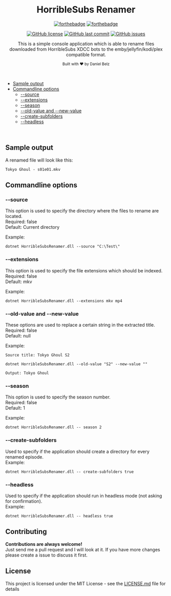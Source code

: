﻿﻿<h1 align="center">HorribleSubs Renamer</h1>
<div align="center">

[![forthebadge](https://forthebadge.com/images/badges/made-with-c-sharp.svg)](https://forthebadge.com)
[![forthebadge](https://forthebadge.com/images/badges/built-with-grammas-recipe.svg)](https://forthebadge.com)

[![GitHub license](https://img.shields.io/github/license/dbelz/HorribleSubs-Renamer.svg?longCache=true&style=flat-square)](https://github.com/dbelz/HorribleSubs-Renamer/blob/master/LICENSE.md)
[![GitHub last commit](https://img.shields.io/github/last-commit/dbelz/HorribleSubs-Renamer.svg?longCache=true&style=flat-square)](https://github.com/dbelz/HorribleSubs-Renamer)
[![GitHub issues](https://img.shields.io/github/issues/dbelz/HorribleSubs-Renamer.svg?longCache=true&style=flat-square)](https://github.com/dbelz/HorribleSubs-Renamer/issues)

This is a simple console application which is able to rename files downloaded from HorribleSubs XDCC bots to the emby/jellyfin/kodi/plex compatible format.

<sub>Built with ❤︎ by Daniel Belz</sub>
</div><br>

* [Sample output](#sample-output)
* [Commandline options](#commandline-options)
    * [--source](#--source)
	* [--extensions](#--extensions)
	* [--season](#--season)
	* [--old-value and --new-value](#--old-value-and---new-value)
	* [--create-subfolders](#create-subfolders)
    * [--headless](#--headless)

<br>

## Sample output
A renamed file will look like this:
```
Tokyo Ghoul - s01e01.mkv
```

## Commandline options

### --source
This option is used to specify the directory where the files to rename are located.  
Required: false  
Default: Current directory  

Example:  
```
dotnet HorribleSubsRenamer.dll --source "C:\Test\"
```

### --extensions
This option is used to specify the file extensions which should be indexed.  
Required: false  
Default: mkv  

Example:  
```
dotnet HorribleSubsRenamer.dll --extensions mkv mp4
```

### --old-value and --new-value
These options are used to replace a certain string in the extracted title.  
Required: false  
Default: null  

Example:  
```
Source title: Tokyo Ghoul S2

dotnet HorribleSubsRenamer.dll --old-value "S2" --new-value ""

Output: Tokyo Ghoul
```

### --season
This option is used to specify the season number.  
Required: false  
Default: 1  

Example:  
```
dotnet HorribleSubsRenamer.dll -- season 2
```

### --create-subfolders
Used to specify if the application should create a directory for every renamed episode.  
Example:  
```
dotnet HorribleSubsRenamer.dll -- create-subfolders true
```

### --headless
Used to specify if the application should run in headless mode (not asking for confirmation).  
Example:  
```
dotnet HorribleSubsRenamer.dll -- headless true
```

## Contributing

__Contributions are always welcome!__  
Just send me a pull request and I will look at it. If you have more changes please create a issue to discuss it first.

## License

This project is licensed under the MIT License - see the [LICENSE.md](LICENSE.md) file for details
